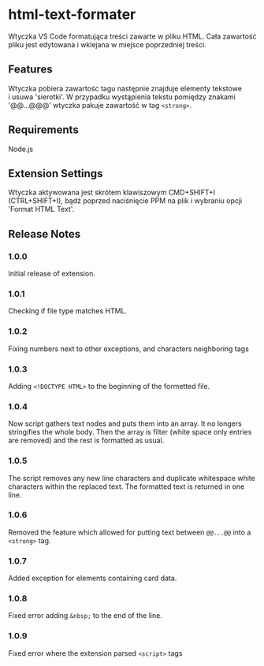 # html-text-formater

Wtyczka VS Code formatująca treści zawarte w pliku HTML. Cała zawartość pliku jest edytowana i&nbsp;wklejana w&nbsp;miejsce poprzedniej treści.

## Features

Wtyczka pobiera zawartośc tagu <body> następnie znajduje elementy tekstowe i&nbsp;usuwa 'sierotki'. W przypadku wystąpienia tekstu pomiędzy znakami '@@...@@@' wtyczka pakuje zawartość w tag `<strong>`.

## Requirements

Node.js

## Extension Settings

Wtyczka aktywowana jest skrótem klawiszowym CMD+SHIFT+I (CTRL+SHIFT+I), bądź poprzed naciśnięcie PPM na plik i wybraniu opcji 'Format HTML Text'.

## Release Notes

### 1.0.0

Initial release of extension.

### 1.0.1

Checking if file type matches HTML.

### 1.0.2

Fixing numbers next to other exceptions, and characters neighboring tags

### 1.0.3

Adding `<!DOCTYPE HTML>` to the beginning of the formetted file.

### 1.0.4

Now script gathers text nodes and puts them into an array. It no longers stringifies the whole body.
Then the array is filter (white space only entries are removed) and the rest is formatted as usual.

### 1.0.5

The script removes any new line characters and duplicate whitespace white characters within the replaced text.
The formatted text is returned in one line.

### 1.0.6

Removed the feature which allowed for putting text between `@@...@@` into a `<strong>` tag.
### 1.0.7

Added exception for elements containing card data.
### 1.0.8

Fixed error adding ``&nbsp;`` to the end of the line.
### 1.0.9

Fixed error where the extension parsed ``<script>`` tags